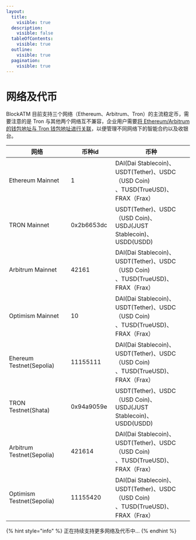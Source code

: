 ```yaml
---
layout:
  title:
    visible: true
  description:
    visible: false
  tableOfContents:
    visible: true
  outline:
    visible: true
  pagination:
    visible: true
---
```


# 网络及代币

BlockATM 目前支持三个网络（Ethereum、Arbitrum、Tron）的主流稳定币，需要注意的是 Tron 与其他两个网络互不兼容，企业用户需要[将 Ethereum/Arbitrum 的钱包地址与 Tron 钱包地址进行关联](../../ji-cheng-zhi-nan/kuai-su-ru-men/kai-shi-shou-bi/guan-lian-erc20-he-trc20-qian-bao.md)，以便管理不同网络下的智能合约以及收银台。

<table><thead><tr><th width="243">网络</th><th width="125.3636474609375">币种id</th><th width="368.7271728515625">币种</th></tr></thead><tbody><tr><td>Ethereum Mainnet</td><td>1</td><td>DAI(Dai Stablecoin)、USDT(Tether)、USDC（USD Coin)<br>、TUSD(TrueUSD)、FRAX（Frax）</td></tr><tr><td>TRON Mainnet</td><td>0x2b6653dc</td><td>USDT(Tether)、USDC（USD Coin)、USDJ(JUST Stablecoin)、USDD(USDD)</td></tr><tr><td>Arbitrum Mainnet</td><td>42161</td><td>DAI(Dai Stablecoin)、USDT(Tether)、USDC（USD Coin)<br>、TUSD(TrueUSD)、FRAX（Frax）</td></tr><tr><td>Optimism Mainnet</td><td>10</td><td>DAI(Dai Stablecoin)、USDT(Tether)、USDC（USD Coin)<br>、TUSD(TrueUSD)、FRAX（Frax）</td></tr><tr><td>Ehereum Testnet(Sepolia)</td><td>11155111</td><td>DAI(Dai Stablecoin)、USDT(Tether)、USDC（USD Coin)<br>、TUSD(TrueUSD)、FRAX（Frax）</td></tr><tr><td>TRON Testnet(Shata)</td><td>0x94a9059e</td><td>USDT(Tether)、USDC（USD Coin)、USDJ(JUST Stablecoin)、USDD(USDD)</td></tr><tr><td>Arbitrum Testnet(Sepolia)</td><td>421614</td><td>DAI(Dai Stablecoin)、USDT(Tether)、USDC（USD Coin)<br>、TUSD(TrueUSD)、FRAX（Frax）</td></tr><tr><td>Optimism Testnet(Sepolia)</td><td>11155420</td><td>DAI(Dai Stablecoin)、USDT(Tether)、USDC（USD Coin)<br>、TUSD(TrueUSD)、FRAX（Frax）</td></tr></tbody></table>

{% hint style="info" %}
正在持续支持更多网络及代币中...
{% endhint %}

